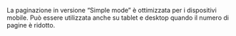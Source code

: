 La paginazione in versione “Simple mode” è ottimizzata per i dispositivi mobile.
Può essere utilizzata anche su tablet e desktop quando il numero di pagine è ridotto.
